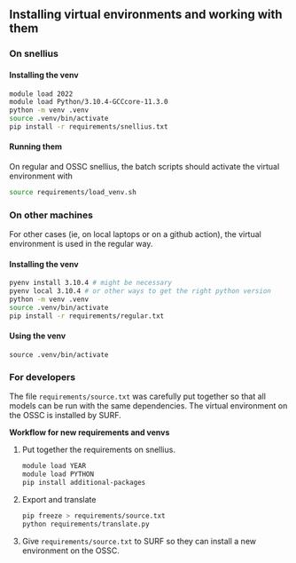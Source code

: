 
## Installing virtual environments and working with them 

### On snellius


#### Installing the venv

```bash
module load 2022
module load Python/3.10.4-GCCcore-11.3.0
python -m venv .venv
source .venv/bin/activate 
pip install -r requirements/snellius.txt
```


#### Running them

On regular and OSSC snellius, the batch scripts should activate the virtual environment with 


```bash
source requirements/load_venv.sh
```


### On other machines
For other cases (ie, on local laptops or on a github action), the virtual environment is used in the regular way.

#### Installing the venv


```bash
pyenv install 3.10.4 # might be necessary
pyenv local 3.10.4 # or other ways to get the right python version
python -m venv .venv
source .venv/bin/activate
pip install -r requirements/regular.txt
```

#### Using the venv

```
source .venv/bin/activate
```


### For developers 
The file `requirements/source.txt` was carefully put together so that all models can be run with the same dependencies. 
The virtual environment on the OSSC is installed by SURF.


**Workflow for new requirements and venvs**
1. Put together the requirements on snellius.
    ```bash
    module load YEAR
    module load PYTHON
    pip install additional-packages
    ```
2. Export and translate
    ```bash
    pip freeze > requirements/source.txt
    python requirements/translate.py
    ```
3. Give `requirements/source.txt` to SURF so they can install a new environment on the OSSC.